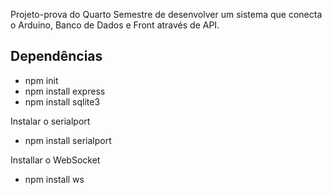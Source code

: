 Projeto-prova do Quarto Semestre de desenvolver um sistema que conecta o Arduino, Banco de Dados e Front através de API.


## Dependências

- npm init
- npm install express
- npm install sqlite3

Instalar o serialport
- npm install serialport

Installar o WebSocket
- npm install ws
